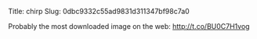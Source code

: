 Title: chirp
Slug: 0dbc9332c55ad9831d311347bf98c7a0

Probably the most downloaded image on the web: <a href="http://t.co/BU0C7H1vog">http://t.co/BU0C7H1vog</a>
